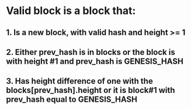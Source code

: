 
# Valid block is a block that:
## 1. Is a new block, with valid hash and height >= 1
## 2. Either prev_hash is in blocks or the block is with height #1 and prev_hash is GENESIS_HASH
## 3. Has height difference of one with the blocks[prev_hash].height or it is block#1 with prev_hash equal to GENESIS_HASH
